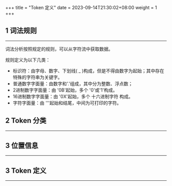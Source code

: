 +++
title = "Token 定义"
date = 2023-09-14T21:30:02+08:00
weight = 1
+++

## 1 词法规则
---
词法分析按照规定的规则，可以从字符流中获取数据。

规则定义为以下几类：
- 标识符：由字母、数字、下划线( _ )构成，但是不得由数字为起始；其中存在特殊的字符串为关键字。
- 普通数字字面量：由数字和'.'组成，其中分为整数、浮点数；
- 2进制数字字面量：由 '0B'起始，多个 '0'或'1'构成。
- 16进制数字字面量：由 '0X'起始，多个 十六进制字符 构成。
- 字符字面量：由 '''起始和结尾，中间为可打印的字符。

## 2 Token 分类
---

## 3 位置信息
---

## 3 Token 定义
---

